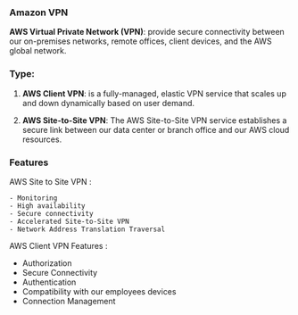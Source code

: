 ### Amazon VPN

**AWS Virtual Private Network (VPN)**: provide secure connectivity between our on-premises networks, remote offices, client devices, and the AWS global network.

### Type:

1. **AWS Client VPN**: is a fully-managed, elastic VPN service that scales up and down dynamically based on user demand.

2. **AWS Site-to-Site VPN**: The AWS Site-to-Site VPN service establishes a secure link between our data center or branch office and our AWS cloud resources.

### Features

AWS Site to Site VPN : 

    - Monitoring
    - High availability
    - Secure connectivity
    - Accelerated Site-to-Site VPN
    - Network Address Translation Traversal
AWS Client VPN Features :

- Authorization
- Secure Connectivity
- Authentication
- Compatibility with our employees devices
- Connection Management
